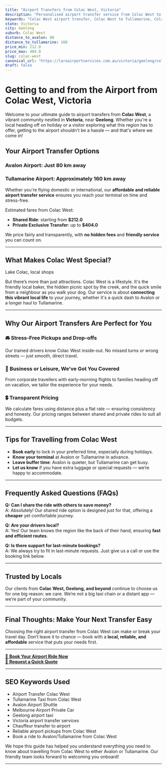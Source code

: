 ```yaml
---
title: "Airport Transfers from Colac West, Victoria"
description: "Personalised airport transfer service from Colac West to Avalon and Tullamarine airports. Enjoy a smooth, affordable ride with us!"
keywords: "Colac West airport transfer, Colac West to Tullamarine, Colac West to Avalon, airport taxi Colac West, private airport transfer Colac West, shared ride Colac West, Colac West transfers, airport shuttle Colac West, book Colac West airport taxi, affordable Colac West airport transfer, Colac West airport transfer service, airport transfer Geelong, airport transfer Melbourne, Melbourne airport taxi, airport transfers Victoria, Tullamarine airport shuttle, Avalon airport transfers, Melbourne private transfer, airport transport services Melbourne"
state: Victoria
city: Geelong
suburb: Colac West
distance_to_avalon: 80
distance_to_tullamarine: 160
price_min: 212.0
price_max: 404.0
slug: colac-west
canonical_url: "https://laraairportservices.com.au/victoria/geelong/colac-west/"
draft: false
---
```


# Getting to and from the Airport from Colac West, Victoria

Welcome to your ultimate guide to airport transfers from **Colac West**, a vibrant community nestled in **Victoria**, near **Geelong**. Whether you're a local heading off on holiday or a visitor exploring what this region has to offer, getting to the airport shouldn't be a hassle — and that's where we come in!

## Your Airport Transfer Options

### Avalon Airport: Just 80 km away  
### Tullamarine Airport: Approximately 160 km away

Whether you're flying domestic or international, our **affordable and reliable airport transfer service** ensures you reach your terminal on time and stress-free.

Estimated fares from Colac West:
- **Shared Ride**: starting from **$212.0**
- **Private Exclusive Transfer**: up to **$404.0**

We price fairly and transparently, with **no hidden fees** and **friendly service** you can count on.

---

## What Makes Colac West Special?

Lake Colac, local shops

But there’s more than just attractions. Colac West is a lifestyle. It's the friendly local baker, the hidden picnic spot by the creek, and the quick smile from a neighbour as you walk your dog. Our service is about **connecting this vibrant local life** to your journey, whether it's a quick dash to Avalon or a longer haul to Tullamarine.

---

## Why Our Airport Transfers Are Perfect for You

### 🚘 Stress-Free Pickups and Drop-offs
Our trained drivers know Colac West inside-out. No missed turns or wrong streets — just smooth, direct travel.

### 💼 Business or Leisure, We’ve Got You Covered
From corporate travellers with early-morning flights to families heading off on vacation, we tailor the experience for your needs.

### 💲 Transparent Pricing
We calculate fares using distance plus a flat rate — ensuring consistency and honesty. Our pricing ranges between shared and private rides to suit all budgets.

---

## Tips for Travelling from Colac West

- **Book early** to lock in your preferred time, especially during holidays.
- **Know your terminal** at Avalon or Tullamarine in advance.
- **Leave buffer time**: Avalon is quieter, but Tullamarine can get busy.
- **Let us know** if you have extra luggage or special requests — we’re happy to accommodate.

---

## Frequently Asked Questions (FAQs)

**Q: Can I share the ride with others to save money?**  
A: Absolutely! Our shared ride option is designed just for that, offering a **cheaper** yet comfortable journey.

**Q: Are your drivers local?**  
A: Yes! Our team knows the region like the back of their hand, ensuring **fast and efficient routes**.

**Q: Is there support for last-minute bookings?**  
A: We always try to fit in last-minute requests. Just give us a call or use the booking link below.

---

## Trusted by Locals

Our clients from **Colac West, Geelong, and beyond** continue to choose us for one big reason: we care. We’re not a big taxi chain or a distant app — we’re part of your community.

---

## Final Thoughts: Make Your Next Transfer Easy

Choosing the right airport transfer from Colac West can make or break your travel day. Don’t leave it to chance — book with a **local, reliable, and affordable** service that puts your needs first.

---

[📅 **Book Your Airport Ride Now**](https://laraairportservices.square.site/s/appointments)  
[📧 **Request a Quick Quote**](https://laraairportservices.square.site/contact-us)

---

## SEO Keywords Used
- Airport Transfer Colac West
- Tullamarine Taxi from Colac West
- Avalon Airport Shuttle
- Melbourne Airport Private Car
- Geelong airport taxi
- Victoria airport transfer services
- Chauffeur transfer to airport
- Reliable airport pickups from Colac West
- Book a ride to Avalon/Tullamarine from Colac West

We hope this guide has helped you understand everything you need to know about travelling from Colac West to either Avalon or Tullamarine. Our friendly team looks forward to welcoming you onboard!

---
